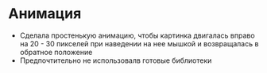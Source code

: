 # Анимация

* Сделала простенькую анимацию, чтобы картинка двигалась вправо на 20 - 30 пикселей при наведении на нее мышкой и возвращалась в обратное положение
* Предпочтительно не использовалв готовые библиотеки
